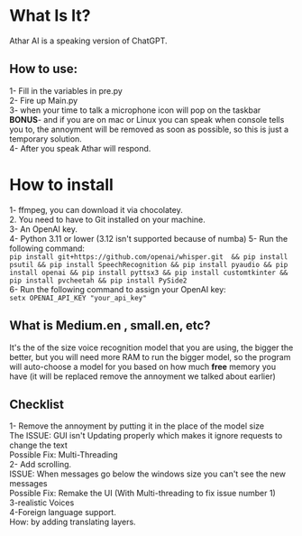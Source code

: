 <h1> What Is It? </h1>
Athar AI is a speaking version of ChatGPT.

<h2> How to use: </h2>
1- Fill in the variables in pre.py <br>
2- Fire up Main.py <br>
3- when your time to talk a microphone icon will pop on the taskbar <br>
<b>BONUS</b>-  and if you are on mac or Linux you can speak when console tells you to, the annoyment will be removed as soon as possible, so this is just a temporary solution. <br>
4- After you speak Athar will respond.

<h1>How to install</h1>
1- ffmpeg, you can download it via chocolatey. <br>
2. You need to have to Git installed on your machine. <br>
3- An OpenAI key. <br>
4- Python 3.11 or lower (3.12 isn't supported because of numba)
5- Run the following command: <br>
<code>pip install git+https://github.com/openai/whisper.git  && pip install psutil && pip install SpeechRecognition && pip install pyaudio && pip install openai && pip install pyttsx3 && pip install customtkinter && pip install pvcheetah && pip install PySide2</code> <br>
6- Run the following command to assign your OpenAI key: <br>
<code>setx OPENAI_API_KEY "your_api_key"</code>


<h2>What is Medium.en , small.en, etc?</h2>
It's the of the size voice recognition model that you are using, the bigger the better, but you will need more RAM to run the bigger model, so the program will auto-choose a model for you based on how much <b>free</b> memory you have (it will be replaced remove the annoyment we talked about earlier)

<h2>Checklist</h2>
1- Remove the annoyment by putting it in the place of the model size <br>
The ISSUE: GUI isn't Updating properly which makes it ignore requests to change the text <br>
Possible Fix: Multi-Threading <br>
2- Add scrolling.<br>
ISSUE: When messages go below the windows size you can't see the new messages <br>
Possible Fix: Remake the UI (With Multi-threading to fix issue number 1) <br>
3-realistic Voices <br>
4-Foreign language support. <br>
How: by adding translating layers.
